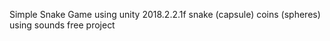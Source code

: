 Simple Snake Game using unity 2018.2.2.1f
snake (capsule)
coins (spheres)
using sounds
free project 
